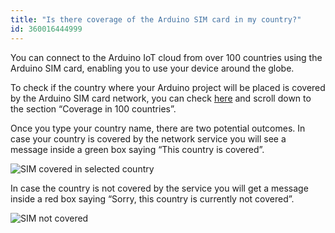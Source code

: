 ```yaml
---
title: "Is there coverage of the Arduino SIM card in my country?"
id: 360016444999
---
```


You can connect to the Arduino IoT cloud from over 100 countries using the Arduino SIM card, enabling you to use your device around the globe.

To check if the country where your Arduino project will be placed is covered by the Arduino SIM card network, you can check [here](https://store.arduino.cc/digital/sim#) and scroll down to the section “Coverage in 100 countries”.

Once you type your country name, there are two potential outcomes. In case your country is covered by the network service you will see a message inside a green box saying “This country is covered”.

![SIM covered in selected country](img/SIM_covered.png "SIM covered in selected country")

In case the country is not covered by the service you will get a message inside a red box saying “Sorry, this country is currently not covered”.

![SIM not covered](img/SIM_notCovered.png "SIM not covered")
